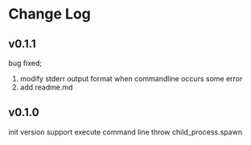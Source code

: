 # Change Log


## v0.1.1
bug fixed;
1. modify stderr output format when commandline occurs some error
2. add readme.md 
   

## v0.1.0
init version
support execute command line throw child_process.spawn